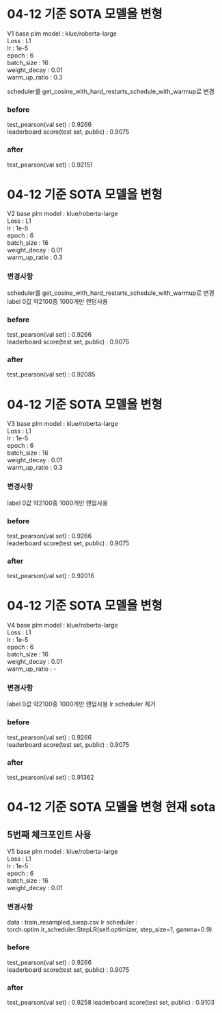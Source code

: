 # 04-12 기준 SOTA 모델을 변형
V1
base plm model : klue/roberta-large  
Loss : L1  
lr : 1e-5  
epoch : 6  
batch_size : 16  
weight_decay : 0.01  
warm_up_ratio : 0.3  

scheduler를 get_cosine_with_hard_restarts_schedule_with_warmup로 변경

### before
test_pearson(val set) : 0.9266  
leaderboard score(test set, public) : 0.9075  
### after
test_pearson(val set) : 0.92151


# 04-12 기준 SOTA 모델을 변형
V2
base plm model : klue/roberta-large  
Loss : L1  
lr : 1e-5  
epoch : 6  
batch_size : 16  
weight_decay : 0.01  
warm_up_ratio : 0.3  

### 변경사항
scheduler를 get_cosine_with_hard_restarts_schedule_with_warmup로 변경
label 0값 약2100중 1000개만 랜덤사용

### before
test_pearson(val set) : 0.9266  
leaderboard score(test set, public) : 0.9075  
### after
test_pearson(val set) : 0.92085


# 04-12 기준 SOTA 모델을 변형
V3
base plm model : klue/roberta-large  
Loss : L1  
lr : 1e-5  
epoch : 6  
batch_size : 16  
weight_decay : 0.01  
warm_up_ratio : 0.3  

### 변경사항
label 0값 약2100중 1000개만 랜덤사용

### before
test_pearson(val set) : 0.9266  
leaderboard score(test set, public) : 0.9075  
### after
test_pearson(val set) : 0.92016


# 04-12 기준 SOTA 모델을 변형
V4
base plm model : klue/roberta-large  
Loss : L1  
lr : 1e-5  
epoch : 6  
batch_size : 16  
weight_decay : 0.01  
warm_up_ratio : -

### 변경사항
label 0값 약2100중 1000개만 랜덤사용
lr scheduler 제거

### before
test_pearson(val set) : 0.9266  
leaderboard score(test set, public) : 0.9075  
### after
test_pearson(val set) : 0.91362

# 04-12 기준 SOTA 모델을 변형 현재 sota
## 5번째 체크포인트 사용
V5
base plm model : klue/roberta-large  
Loss : L1  
lr : 1e-5  
epoch : 6  
batch_size : 16  
weight_decay : 0.01  

### 변경사항
data : train_resampled_swap.csv
lr scheduler : torch.optim.lr_scheduler.StepLR(self.optimizer, step_size=1, gamma=0.9)

### before
test_pearson(val set) : 0.9266  
leaderboard score(test set, public) : 0.9075  
### after
test_pearson(val set) : 0.9258
leaderboard score(test set, public) : 0.9103  